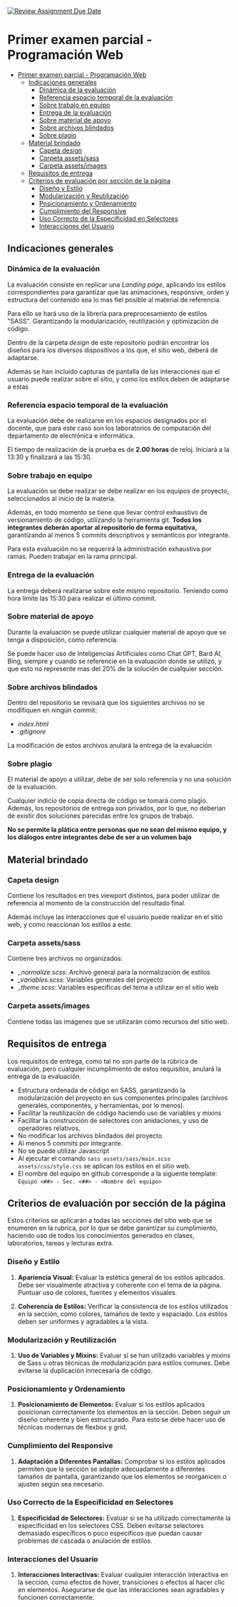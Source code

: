 [![Review Assignment Due Date](https://classroom.github.com/assets/deadline-readme-button-24ddc0f5d75046c5622901739e7c5dd533143b0c8e959d652212380cedb1ea36.svg)](https://classroom.github.com/a/-sU2Bx9h)
# Primer examen parcial - Programación Web

- [Primer examen parcial - Programación Web](#primer-examen-parcial---programación-web)
  - [Indicaciones generales](#indicaciones-generales)
    - [Dinámica de la evaluación](#dinámica-de-la-evaluación)
    - [Referencia espacio temporal de la evaluación](#referencia-espacio-temporal-de-la-evaluación)
    - [Sobre trabajo en equipo](#sobre-trabajo-en-equipo)
    - [Entrega de la evaluación](#entrega-de-la-evaluación)
    - [Sobre material de apoyo](#sobre-material-de-apoyo)
    - [Sobre archivos blindados](#sobre-archivos-blindados)
    - [Sobre plagio](#sobre-plagio)
  - [Material brindado](#material-brindado)
    - [Capeta design](#capeta-design)
    - [Carpeta assets/sass](#carpeta-assetssass)
    - [Carpeta assets/images](#carpeta-assetsimages)
  - [Requisitos de entrega](#requisitos-de-entrega)
  - [Criterios de evaluación por sección de la página](#criterios-de-evaluación-por-sección-de-la-página)
    - [Diseño y Estilo](#diseño-y-estilo)
    - [Modularización y Reutilización](#modularización-y-reutilización)
    - [Posicionamiento y Ordenamiento](#posicionamiento-y-ordenamiento)
    - [Cumplimiento del Responsive](#cumplimiento-del-responsive)
    - [Uso Correcto de la Especificidad en Selectores](#uso-correcto-de-la-especificidad-en-selectores)
    - [Interacciones del Usuario](#interacciones-del-usuario)


## Indicaciones generales

### Dinámica de la evaluación

La evaluación consiste en replicar una *Landing page*, aplicando los estilos correspondientes para garantizar que las animaciones, responsive, orden y estructura del contenido sea lo mas fiel posible al material de referencia.

Para ello se hará uso de la librería para preprocesamiento de estilos "SASS". Garantizando la modularización, reutilización y optimización de código.

Dentro de la carpeta *design* de este repositorio podrán encontrar los diseños para los diversos dispositivos a los que, el sitio web, deberá de adaptarse.

Además se han incluido capturas de pantalla de las interacciones que el usuario puede realizar sobre el sitio, y como los estilos deben de adaptarse a estas

### Referencia espacio temporal de la evaluación

La evaluación debe de realizarse en los espacios designados por el docente, que para este caso son los laboratorios de computación del departamento de electrónica e informática.

El tiempo de realización de la prueba es de **2.00 horas** de reloj. Iniciará a la 13:30 y finalizará a las 15:30.

### Sobre trabajo en equipo

La evaluación se debe realizar se debe realizar en los equipos de proyecto, seleccionados al inicio de la materia.

Además, en todo momento se tiene que llevar control exhaustivo de versionamiento de código, utilizando la herramienta git. **Todos los integrantes deberán aportar al repositorio de forma equitativa,** garantizando al menos 5 commits descriptivos y semánticos por integrante.

Para esta evaluación no se requerirá la administración exhaustiva por ramas. Pueden trabajar en la rama principal. 

### Entrega de la evaluación

La entrega deberá realizarse sobre este mismo repositorio. Teniendo como hora límite las 15:30 para realizar el último commit.

### Sobre material de apoyo

Durante la evaluación se puede utilizar cualquier material de apoyo que se tenga a disposición, como referencia.

Se puede hacer uso de Inteligencias Artificiales como Chat GPT, Bard AI, Bing, siempre y cuando se referencie en la evaluación donde se utilizó, y que esto no represente mas del 20% de la solución de cualquier sección. 

### Sobre archivos blindados 

Dentro del repositorio se revisará que los siguientes archivos no se modifiquen en ningún commit:

- *index.html*
- *.gitignore*

La modificación de estos archivos anulará la entrega de la evaluación

### Sobre plagio

El material de apoyo a utilizar, debe de ser solo referencia y no una solución de la evaluación.

Cualquier indicio de copia directa de código se tomará como plagio. Además, los repositorios de entrega son privados, por lo que, no deberían de existir dos soluciones parecidas entre los grupos de trabajo.

**No se permite la plática entre personas que no sean del mismo equipo, y los diálogos entre integrantes debe de ser a un volumen bajo**

## Material brindado

### Capeta design

Contiene los resultados en tres viewport distintos, para poder utilizar de referencia al momento de la construcción del resultado final.

Además incluye las interacciones que el usuario puede realizar en el sitio web, y como reaccionan los estilos a este.

### Carpeta assets/sass

Contiene tres archivos no organizados:

- *_normalize.scss*: Archivo general para la normalización de estilos
- *_variables.scss*: Variables generales del proyecto
- *_theme.scss*: Variables específicas del tema a utilizar en el sitio web

### Carpeta assets/images

Contiene todas las imágenes que se utilizarán como recursos del sitio web.

## Requisitos de entrega

Los requisitos de entrega, como tal no son parte de la rúbrica de evaluación, pero cualquier incumplimiento de estos requisitos, anulará la entrega de la evaluación.   

- Estructura ordenada de código en SASS, garantizando la modularización del proyecto en sus componentes principales (archivos generales, componentes, y herramientas, por lo menos).
- Facilitar la reutilización de código haciendo uso de variables y mixins
- Facilitar la construcción de selectores con anidaciones, y uso de operadores relativos.
- No modificar los archivos blindados del proyecto
- Al menos 5 commits por integrante.
- No se puede utilizar Javascript
- Al ejecutar el comando `sass assets/sass/main.scss assets/css/style.css` se aplican los estilos en el sitio web.
- El nombre del equipo en github corresponde a la siguente template: `Equipo <##> - Sec. <##> - <Nombre del equipo>`

## Criterios de evaluación por sección de la página

Estos criterios se aplicarán a todas las secciones del sitio web que se enumeren en la rubrica, por lo que se debe garantizar su cumplimiento, haciendo uso de todos los conocimientos generados en clases, laboratorios, tareas y lecturas extra.

### Diseño y Estilo

1. **Apariencia Visual:** Evaluar la estética general de los estilos aplicados. Debe ser visualmente atractiva y coherente con el tema de la página. Puntuar uso de colores, fuentes y elementos visuales.

2. **Coherencia de Estilos:** Verificar la consistencia de los estilos utilizados en la sección, como colores, tamaños de texto y espaciado. Los estilos deben ser uniformes y agradables a la vista.

### Modularización y Reutilización

1. **Uso de Variables y Mixins:** Evaluar si se han utilizado variables y mixins de Sass u otras técnicas de modularización para estilos comunes. Debe evitarse la duplicación innecesaria de código.

### Posicionamiento y Ordenamiento

1. **Posicionamiento de Elementos:** Evaluar si los estilos aplicados posicionan correctamente los elementos en la sección. Deben seguir un diseño coherente y bien estructurado. Para esto se debe hacer uso de técnicas modernas de flexbox y grid.

### Cumplimiento del Responsive

1. **Adaptación a Diferentes Pantallas:** Comprobar si los estilos aplicados permiten que la sección se adapte adecuadamente a diferentes tamaños de pantalla, garantizando que los elementos se reorganicen o ajusten según sea necesario.

### Uso Correcto de la Especificidad en Selectores

1. **Especificidad de Selectores:** Evaluar si se ha utilizado correctamente la especificidad en los selectores CSS. Deben evitarse selectores demasiado específicos o poco específicos que puedan causar problemas de cascada o anulación de estilos.

### Interacciones del Usuario

1. **Interacciones Interactivas:** Evaluar cualquier interacción interactiva en la sección, como efectos de hover, transiciones o efectos al hacer clic en elementos. Asegurarse de que las interacciones sean agradables y funcionen correctamente.
